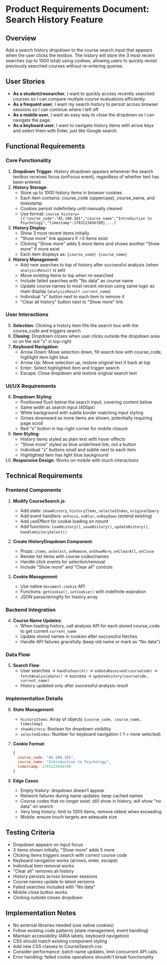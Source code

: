 # Product Requirements Document: Search History Feature

## Overview
Add a search history dropdown to the course search input that appears when the user clicks the textbox. The history will store the 3 most recent searches (up to 1000 total) using cookies, allowing users to quickly revisit previously searched courses without re-entering queries.

## User Stories
- **As a student/researcher**, I want to quickly access recently searched courses so I can compare multiple course evaluations efficiently.
- **As a frequent user**, I want my search history to persist across browser sessions so I can continue where I left off.
- **As a mobile user**, I want an easy way to close the dropdown so I can navigate the page.
- **As a keyboard user**, I want to navigate history items with arrow keys and select them with Enter, just like Google search.

## Functional Requirements

### Core Functionality
1. **Dropdown Trigger**: History dropdown appears whenever the search textbox receives focus (onFocus event), regardless of whether text has been entered.
2. **History Storage**:
   - Store up to 1000 history items in browser cookies
   - Each item contains: course_code (uppercase), course_name, and timestamp
   - Cookies persist indefinitely until manually cleared
   - Use format: `course_history=[{"course_code":"AS.180.101","course_name":"Introduction to Psychology","timestamp":1703123456789},...]`
3. **History Display**:
   - Show 3 most recent items initially
   - "Show more" link appears if >3 items exist
   - Clicking "Show more" adds 5 more items and shows another "Show more" if more exist
   - Each item displays as: `{course_code} {course_name}`
4. **History Management**:
   - Add new searches to top of history after successful analysis (when `analysisResult` is set)
   - Move existing items to top when re-searched
   - Include failed searches with "No data" as course name
   - Update course names to most recent version using same logic as main display (`analysisResult.current_name`)
   - Individual "x" button next to each item to remove it
   - "Clear all history" button next to "Show more" link

### User Interactions
5. **Selection**: Clicking a history item fills the search box with the course_code and triggers search
6. **Closing**: Dropdown closes when user clicks outside the dropdown area or on the red "x" in top-right
7. **Keyboard Navigation**:
   - Arrow Down: Move selection down, fill search box with course_code, highlight item light blue
   - Arrow Up: Move selection up, restore original text if back at top
   - Enter: Select highlighted item and trigger search
   - Escape: Close dropdown and restore original search text

### UI/UX Requirements
8. **Dropdown Styling**:
   - Positioned flush below the search input, covering content below
   - Same width as search input (400px)
   - White background with subtle border matching input styling
   - Grows downward as more items are shown, potentially requiring page scroll
   - Red "x" button in top-right corner for mobile closure
9. **Item Styling**:
   - History items styled as plain text with hover effects
   - "Show more" styled as blue underlined link, not a button
   - Individual "x" buttons small and subtle next to each item
   - Highlighted item has light blue background
10. **Responsive Design**: Works on mobile with touch interactions

## Technical Requirements

### Frontend Components
1. **Modify CourseSearch.js**:
   - Add state: `showHistory`, `historyItems`, `selectedIndex`, `originalQuery`
   - Add event handlers: `onFocus`, `onBlur`, `onKeyDown` (extend existing)
   - Add useEffect for cookie loading on mount
   - Add functions: `loadHistory()`, `saveHistory()`, `updateHistory()`, `handleHistorySelect()`

2. **Create HistoryDropdown Component**:
   - Props: `items`, `onSelect`, `onRemove`, `onShowMore`, `onClearAll`, `onClose`
   - Render list items with course codes/names
   - Handle click events for selection/removal
   - Include "Show more" and "Clear all" controls

3. **Cookie Management**:
   - Use native `document.cookie` API
   - Functions: `getCookie()`, `setCookie()` with indefinite expiration
   - JSON parse/stringify for history array

### Backend Integration
4. **Course Name Updates**:
   - When loading history, call analysis API for each stored course_code to get current `current_name`
   - Update stored names in cookies after successful fetches
   - Handle API failures gracefully (keep old name or mark as "No data")

### Data Flow
5. **Search Flow**:
   - User searches → `handleSearch()` → `onDataReceived(courseCode)` → `fetchAnalysisData()` → success → `updateHistory(courseCode, current_name)`
   - History updated only after successful analysis result

### Implementation Details
6. **State Management**:
   - `historyItems`: Array of objects `{course_code, course_name, timestamp}`
   - `showHistory`: Boolean for dropdown visibility
   - `selectedIndex`: Number for keyboard navigation (-1 = none selected)

7. **Cookie Format**:
   ```javascript
   {
     course_code: "AS.180.101",
     course_name: "Introduction to Psychology",
     timestamp: 1703123456789
   }
   ```

8. **Edge Cases**:
   - Empty history: dropdown doesn't appear
   - Network failures during name updates: keep cached names
   - Course codes that no longer exist: still show in history, will show "no data" on search
   - Very long history: limit to 1000 items, remove oldest when exceeding
   - Mobile: ensure touch targets are adequate size

## Testing Criteria
- Dropdown appears on input focus
- 3 items shown initially, "Show more" adds 5 more
- Clicking items triggers search with correct course code
- Keyboard navigation works (arrows, enter, escape)
- Individual item removal works
- "Clear all" removes all history
- History persists across browser sessions
- Course names update to latest versions
- Failed searches included with "No data"
- Mobile close button works
- Clicking outside closes dropdown

## Implementation Notes
- No external libraries needed (use native cookies)
- Follow existing code patterns (state management, event handling)
- Maintain accessibility (ARIA labels, keyboard navigation)
- CSS should match existing component styling
- Add new CSS classes to CourseSearch.css
- Consider performance: batch name updates, limit concurrent API calls
- Error handling: failed cookie operations shouldn't break functionality